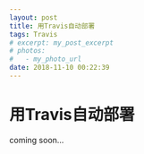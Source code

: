 ```yaml
---
layout: post
title: 用Travis自动部署
tags: Travis
# excerpt: my_post_excerpt
# photos:
#   - my_photo_url
date: 2018-11-10 00:22:39
---
```


# 用Travis自动部署

coming soon...